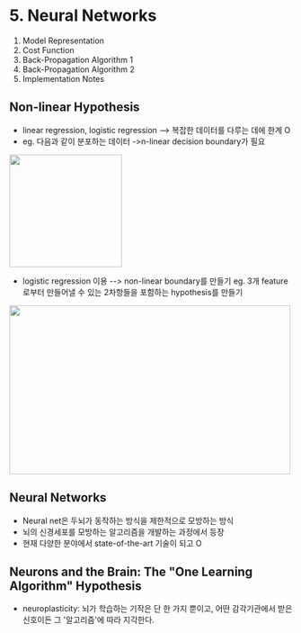 # 5. Neural Networks

1) Model Representation
2) Cost Function
3) Back-Propagation Algorithm 1
4) Back-Propagation Algorithm 2
5) Implementation Notes

## Non-linear Hypothesis
- linear regression, logistic regression --> 복잡한 데이터를 다루는 데에 한계 O
- eg. 다음과 같이 분포하는 데이터 ->n-linear decision boundary가 필요

<img src=https://user-images.githubusercontent.com/46768752/79636669-63ff6600-81b4-11ea-8328-fe017722e4f7.png
height=200 width=200>

- logistic regression 이용 --> non-linear boundary를 만들기
eg. 3개 feature로부터 만들어낼 수 있는 2차항들을 포함하는 hypothesis를 만들기

<img src=https://user-images.githubusercontent.com/46768752/79636673-68c41a00-81b4-11ea-9334-51d63af9305f.png
height=300 width=500>


## Neural Networks
- Neural net은 두뇌가 동작하는 방식을 제한적으로 모방하는 방식
- 뇌의 신경세포를 모방하는 알고리즘을 개발하는 과정에서 등장
- 현재 다양한 분야에서 state-of-the-art 기술이 되고 O



## Neurons and the Brain: The "One Learning Algorithm" Hypothesis

- neuroplasticity: 뇌가 학습하는 기작은 단 한 가지 뿐이고, 어떤 감각기관에서 받은 신호이든 그 '알고리즘'에 따라 지각한다.
